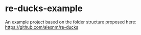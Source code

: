# re-ducks-example
An example project based on the folder structure proposed here: https://github.com/alexnm/re-ducks
